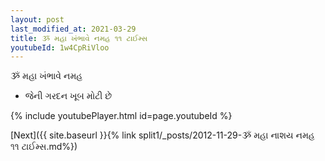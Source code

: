 ```yaml
---
layout: post
last_modified_at: 2021-03-29
title: ૐ મહા ખંભાવે નમહ ૧૧ ટાઈમ્સ
youtubeId: 1w4CpRiVloo
---
```

 
 
 ૐ મહા ખંભાવે નમહ  
 
 -  જેની ગરદન ખૂબ મોટી છે 
 
  
 
  
 
 
 
 
 
 


{% include youtubePlayer.html id=page.youtubeId %}
 
[Next]({{ site.baseurl }}{% link  split1/_posts/2012-11-29-ૐ મહા નાશય નમહ ૧૧ ટાઈમ્સ.md%})
 
